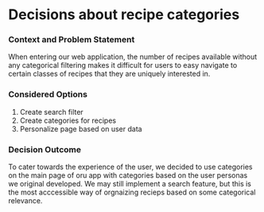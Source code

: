 # Decisions about recipe categories

### Context and Problem Statement
When entering our web application, the number of recipes available without any categorical filtering makes it difficult for users to easy navigate to certain classes of recipes that they are uniquely interested in. 
### Considered Options
1. Create search filter
2. Create categories for recipes
3. Personalize page based on user data
### Decision Outcome
To cater towards the experience of the user, we decided to use categories on the main page of oru app with categories based on the user personas we original developed. We may still implement a search feature, but this is the most acccessible way of orgnaizing recieps based on some categorical relevance. 